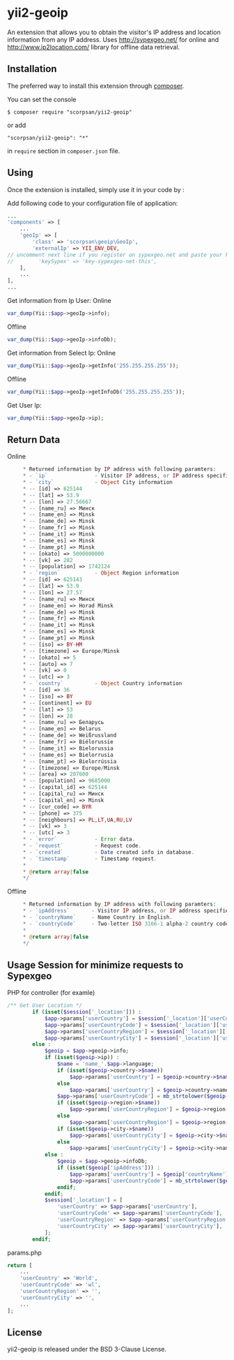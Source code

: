 # yii2-geoip

An extension that allows you to obtain the visitor's IP address and location information from any IP address. Uses http://sypexgeo.net/ for online and http://www.ip2location.com/ library for offline data retrieval.

## Installation

The preferred way to install this extension through [composer](http://getcomposer.org/download/).

You can set the console

```
$ composer require "scorpsan/yii2-geoip"
```

or add

```
"scorpsan/yii2-geoip": "*"
```

in ```require``` section in `composer.json` file.

## Using

Once the extension is installed, simply use it in your code by  :

Add following code to your configuration file of application:

```php
...
'components' => [
    ...
    'geoIp' => [
        'class' => 'scorpsan\geoip\GeoIp',
        'externalIp' => YII_ENV_DEV,
// uncomment next line if you register on sypexgeo.net and paste your key        
//        'keySypex' => 'key-sypexgeo-net-this',
    ],
    ...
],
...
```

Get information from Ip User:
Online

```php
var_dump(Yii::$app->geoIp->info);
```

Offline

```php
var_dump(Yii::$app->geoIp->infoDb);
```

Get information from Select Ip:
Online

```php
var_dump(Yii::$app->geoIp->getInfo('255.255.255.255'));
```

Offline
```php
var_dump(Yii::$app->geoIp->getInfoDb('255.255.255.255'));
```

Get User Ip:

```php
var_dump(Yii::$app->geoIp->ip);
```

## Return Data

Online
```php
     * Returned information by IP address with following paramters:
     * - `ip`               - Visitor IP address, or IP address specified as parameter.
     * - `city`             - Object City information
     * -- [id] => 625144
     * -- [lat] => 53.9
     * -- [lon] => 27.56667
     * -- [name_ru] => Минск
     * -- [name_en] => Minsk
     * -- [name_de] => Minsk
     * -- [name_fr] => Minsk
     * -- [name_it] => Minsk
     * -- [name_es] => Minsk
     * -- [name_pt] => Minsk
     * -- [okato] => 5000000000
     * -- [vk] => 282
     * -- [population] => 1742124
     * - `region`           - Object Region information
     * -- [id] => 625143
     * -- [lat] => 53.9
     * -- [lon] => 27.57
     * -- [name_ru] => Минск
     * -- [name_en] => Horad Minsk
     * -- [name_de] => Minsk
     * -- [name_fr] => Minsk
     * -- [name_it] => Minsk
     * -- [name_es] => Minsk
     * -- [name_pt] => Minsk
     * -- [iso] => BY-HM
     * -- [timezone] => Europe/Minsk
     * -- [okato] => 5
     * -- [auto] => 7
     * -- [vk] => 0
     * -- [utc] => 3
     * - `country`          - Object Country information
     * -- [id] => 36
     * -- [iso] => BY
     * -- [continent] => EU
     * -- [lat] => 53
     * -- [lon] => 28
     * -- [name_ru] => Беларусь
     * -- [name_en] => Belarus
     * -- [name_de] => Weißrussland
     * -- [name_fr] => Biélorussie
     * -- [name_it] => Bielorussia
     * -- [name_es] => Bielorrusia
     * -- [name_pt] => Bielorrússia
     * -- [timezone] => Europe/Minsk
     * -- [area] => 207600
     * -- [population] => 9685000
     * -- [capital_id] => 625144
     * -- [capital_ru] => Минск
     * -- [capital_en] => Minsk
     * -- [cur_code] => BYR
     * -- [phone] => 375
     * -- [neighbours] => PL,LT,UA,RU,LV
     * -- [vk] => 3
     * -- [utc] => 3
     * - `error`            - Error data.
     * - `request`          - Request code.
     * - `created`          - Date created info in database.
     * - `timestamp`        - Timestamp request.
     *
     * @return array|false
     */
```

Offline
```php
     * Returned information by IP address with following paramters:
     * - `ipAddress`       - Visitor IP address, or IP address specified as parameter.
     * - `countryName`     - Name Country in English.
     * - `countryCode`     - Two-letter ISO 3166-1 alpha-2 country code.
     *
     * @return array|false
     */
```

## Usage Session for minimize requests to Sypexgeo

PHP for controller (for examle)

```php
/** Get User Location */
        if (isset($session['_location'])) :
            $app->params['userCountry'] = $session['_location']['userCountry'];
            $app->params['userCountryCode'] = $session['_location']['userCountryCode'];
            $app->params['userCountryRegion'] = $session['_location']['userCountryRegion'];
            $app->params['userCountryCity'] = $session['_location']['userCountryCity'];
        else :
            $geoip = $app->geoip->info;
            if (isset($geoip->ip)) :
                $name = 'name_'.$app->language;
                if (isset($geoip->country->$name))
                    $app->params['userCountry'] = $geoip->country->$name;
                else
                    $app->params['userCountry'] = $geoip->country->name_en;
                $app->params['userCountryCode'] = mb_strtolower($geoip->country->iso, 'UTF-8');
                if (isset($geoip->region->$name))
                    $app->params['userCountryRegion'] = $geoip->region->$name;
                else
                    $app->params['userCountryRegion'] = $geoip->region->name_en;
                if (isset($geoip->city->$name))
                    $app->params['userCountryCity'] = $geoip->city->$name;
                else
                    $app->params['userCountryCity'] = $geoip->city->name_en;
            else :
                $geoip = $app->geoip->infoDb;
                if (isset($geoip['ipAddress'])) :
                    $app->params['userCountry'] = $geoip['countryName'];
                    $app->params['userCountryCode'] = mb_strtolower($geoip['countryCode'], 'UTF-8');
                endif;
            endif;
            $session['_location'] = [
                'userCountry' => $app->params['userCountry'],
                'userCountryCode' => $app->params['userCountryCode'],
                'userCountryRegion' => $app->params['userCountryRegion'],
                'userCountryCity' => $app->params['userCountryCity'],
            ];
        endif;
```

params.php

```php
return [
    ...
    'userCountry' => 'World',
    'userCountryCode' => 'wl',
    'userCountryRegion' => '',
    'userCountryCity' => '',
    ...
];
```

## License

yii2-geoip is released under the BSD 3-Clause License.

